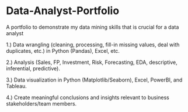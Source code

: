 # Data-Analyst-Portfolio

A portfolio to demonstrate my data mining skills that is crucial for a data analyst


1.) Data wrangling (cleaning, processing, fill-in missing values, deal with duplicates, etc.) in Python (Pandas), Excel, etc.

2.) Analysis (Sales, FP, Investment, Risk, Forecasting, EDA, descriptive, inferential, predictive).

3.) Data visualization in Python (Matplotlib/Seaborn), Excel, PowerBI, and Tableau.

4.) Create meaningful conclusions and insights relevant to business stakeholders/team members.
